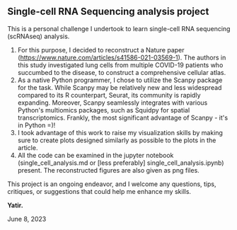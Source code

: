 ## **Single-cell RNA Sequencing analysis project**

This is a personal challenge I undertook to learn single-cell RNA sequencing (scRNAseq) analysis.

1. For this purpose, I decided to reconstruct a Nature paper (https://www.nature.com/articles/s41586-021-03569-1).
The authors in this study investigated lung cells from multiple COVID-19 patients who succumbed to the disease, to construct a comprehensive cellular atlas.
2. As a native Python programmer, I chose to utilize the Scanpy package for the task.
While Scanpy may be relatively new and less widespread compared to its R counterpart, Seurat, its community is rapidly expanding.
Moreover, Scanpy seamlessly integrates with various Python's multiomics packages, such as Squidpy for spatial transcriptomics.
Frankly, the most significant advantage of Scanpy - it's in Python =)!
3. I took advantage of this work to raise my visualization skills by making sure to create plots designed similarly as possible to the plots in the article.
4. All the code can be examined in the jupyter notebook (single_cell_analysis.md or [less preferably] single_cell_analysis.ipynb) present. The reconstructed figures are also given as png files.

This project is an ongoing endeavor, and I welcome any questions, tips, critiques, or suggestions that could help me enhance my skills.

**Yatir.**

June 8, 2023
